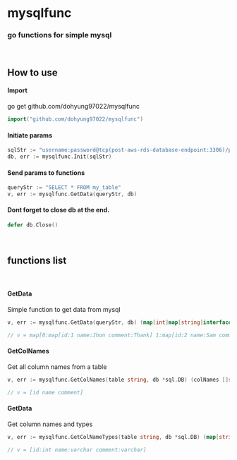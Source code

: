 # mysqlfunc
### go functions for simple mysql
<br />

## How to use
#### Import
go get github.com/dohyung97022/mysqlfunc
```go
import("github.com/dohyung97022/mysqlfunc")
```
#### Initiate params
```go
sqlStr := "username:password@tcp(post-aws-rds-database-endpoint:3306)/post-schema-name"
db, err := mysqlfunc.Init(sqlStr)
```
#### Send params to functions
```go
queryStr := "SELECT * FROM my_table"
v, err := mysqlfunc.GetData(queryStr, db)
```
#### Dont forget to close db at the end.
```go
defer db.Close()
```
<br />

## functions list
<br />

#### GetData
Simple function to get data from mysql
```go
v, err := mysqlfunc.GetData(queryStr, db) (map[int]map[string]interface{}, error)

// v = map[0:map[id:1 name:Jhon comment:Thank] 1:map[id:2 name:Sam comment:You]]
```

#### GetColNames
Get all column names from a table
```go
v, err := mysqlfunc.GetColNames(table string, db *sql.DB) (colNames []string, err error)

// v = [id name comment]
```

#### GetData
Get column names and types
```go
v, err := mysqlfunc.GetColNameTypes(table string, db *sql.DB) (map[string]interface{}, error)

// v = [id:int name:varchar comment:varchar]
```